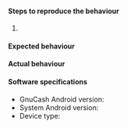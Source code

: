 #### Steps to reproduce the behaviour
1. <!-- List the detail steps to reproduce the problem here -->

#### Expected behaviour


#### Actual behaviour


#### Software specifications
* GnuCash Android version:
* System Android version:
* Device type:
